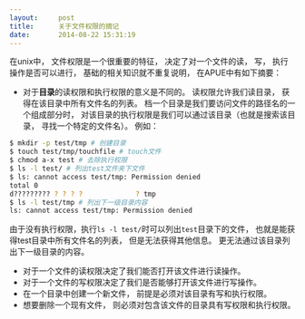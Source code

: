 ```yaml
---
layout:     post
title:      关于文件权限的摘记
date:       2014-08-22 15:31:19
---
```


在unix中， 文件权限是一个很重要的特征， 决定了对一个文件的读， 写， 执行操作是否可以进行， 基础的相关知识就不重复说明， 在APUE中有如下摘要：

* 对于**目录**的读权限和执行权限的意义是不同的。 读权限允许我们读目录， 获得在该目录中所有文件名的列表。 档一个目录是我们要访问文件的路径名的一个组成部分时， 对该目录的执行权限是我们可以通过该目录（也就是搜索该目录， 寻找一个特定的文件名）。 例如： 

```bash 
$ mkdir -p test/tmp # 创建目录
$ touch test/tmp/touchfile # touch文件
$ chmod a-x test # 去除执行权限
$ ls -l test/ # 列出test文件夹下文件
$ ls: cannot access test/tmp: Permission denied
total 0
d????????? ? ? ? ?             ? tmp
$ ls -l test/tmp # 列出下一级目录内容
ls: cannot access test/tmp: Permission denied
```

由于没有执行权限，执行`ls -l test/`时可以列出`test`目录下的文件， 也就是能获得test目录中所有文件名的列表， 但是无法获得其他信息。 更无法通过该目录列出下一级目录的内容。

* 对于一个文件的读权限决定了我们能否打开该文件进行读操作。 
* 对于一个文件的写权限决定了我们是否能够打开该文件进行写操作。
* 在一个目录中创建一个新文件， 前提是必须对该目录有写和执行权限。
* 想要删除一个现有文件， 则必须对包含该文件的目录具有写权限和执行权限。
